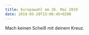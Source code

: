 ```yaml
---
title: Europawahl am 26. Mai 2019
date: 2019-05-20T15:06:45+0200
---
```


Mach keinen Scheiß mit deinem Kreuz.
